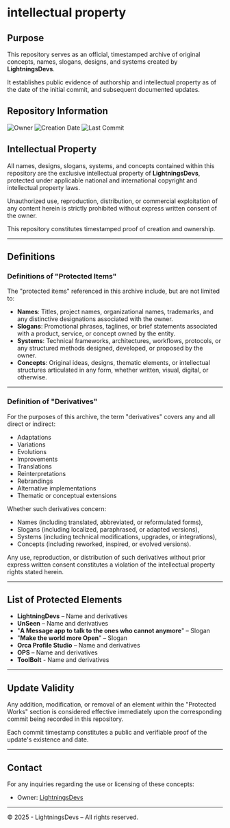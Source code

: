 # intellectual property

## Purpose

This repository serves as an official, timestamped archive of original concepts, names, slogans, designs, and systems created by **LightningsDevs**.

It establishes public evidence of authorship and intellectual property as of the date of the initial commit, and subsequent documented updates.

## Repository Information

 ![Owner](https://img.shields.io/badge/Owner-LightningsDevs-yellow)
 ![Creation Date](https://img.shields.io/badge/Created-26%20April%202025-blue)
 ![Last Commit](https://img.shields.io/github/last-commit/LightningsDevs/IntellectualProperty?label=Last%20Commit)

## Intellectual Property

All names, designs, slogans, systems, and concepts contained within this repository are the exclusive intellectual property of **LightningsDevs**, protected under applicable national and international copyright and intellectual property laws.

Unauthorized use, reproduction, distribution, or commercial exploitation of any content herein is strictly prohibited without express written consent of the owner.

This repository constitutes timestamped proof of creation and ownership.

---

## Definitions

### Definitions of "Protected Items"

The "protected items" referenced in this archive include, but are not limited to:

- **Names**: Titles, project names, organizational names, trademarks, and any distinctive designations associated with the owner.
- **Slogans**: Promotional phrases, taglines, or brief statements associated with a product, service, or concept owned by the entity.
- **Systems**: Technical frameworks, architectures, workflows, protocols, or any structured methods designed, developed, or proposed by the owner.
- **Concepts**: Original ideas, designs, thematic elements, or intellectual structures articulated in any form, whether written, visual, digital, or otherwise.

---

### Definition of "Derivatives"

For the purposes of this archive, the term "derivatives" covers any and all direct or indirect:

- Adaptations
- Variations
- Evolutions
- Improvements
- Translations
- Reinterpretations
- Rebrandings
- Alternative implementations
- Thematic or conceptual extensions

Whether such derivatives concern:

- Names (including translated, abbreviated, or reformulated forms),
- Slogans (including localized, paraphrased, or adapted versions),
- Systems (including technical modifications, upgrades, or integrations),
- Concepts (including reworked, inspired, or evolved versions).

Any use, reproduction, or distribution of such derivatives without prior express written consent constitutes a violation of the intellectual property rights stated herein.

---


## List of Protected Elements

- **LightningDevs** – Name and derivatives
- **UnSeen** – Name and derivatives
- "**A Message app to talk to the ones who cannot anymore**" – Slogan
- "**Make the world more Open**" – Slogan
- **Orca Profile Studio** – Name and derivatives
- **OPS** – Name and derivatives
- **ToolBolt** - Name and derivatives

---

## Update Validity

Any addition, modification, or removal of an element within the "Protected Works" section is considered effective immediately upon the corresponding commit being recorded in this repository.

Each commit timestamp constitutes a public and verifiable proof of the update's existence and date.

---

## Contact

For any inquiries regarding the use or licensing of these concepts:
- Owner: [LightningsDevs](https://github.com/LightningsDevs)

---

© 2025 - LightningsDevs – All rights reserved.
